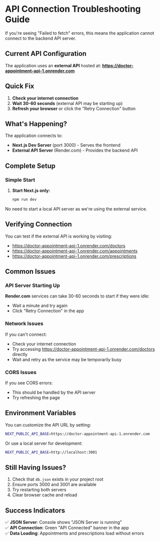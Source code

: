 # API Connection Troubleshooting Guide

If you're seeing "Failed to fetch" errors, this means the application cannot connect to the backend API server.

## Current API Configuration

The application uses an **external API** hosted at:
**https://doctor-appointment-api-1.onrender.com**

## Quick Fix

1. **Check your internet connection**
2. **Wait 30-60 seconds** (external API may be starting up)
3. **Refresh your browser** or click the "Retry Connection" button

## What's Happening?

The application connects to:
- **Next.js Dev Server** (port 3000) - Serves the frontend
- **External API Server** (Render.com) - Provides the backend API

## Complete Setup

### Simple Start

1. **Start Next.js only:**
   ```bash
   npm run dev
   ```

No need to start a local API server as we're using the external service.

## Verifying Connection

You can test if the external API is working by visiting:
- https://doctor-appointment-api-1.onrender.com/doctors
- https://doctor-appointment-api-1.onrender.com/appointments
- https://doctor-appointment-api-1.onrender.com/prescriptions

## Common Issues

### API Server Starting Up
**Render.com** services can take 30-60 seconds to start if they were idle:
- Wait a minute and try again
- Click "Retry Connection" in the app

### Network Issues
If you can't connect:
- Check your internet connection
- Try accessing https://doctor-appointment-api-1.onrender.com/doctors directly
- Wait and retry as the service may be temporarily busy

### CORS Issues
If you see CORS errors:
- This should be handled by the API server
- Try refreshing the page

## Environment Variables

You can customize the API URL by setting:
```bash
NEXT_PUBLIC_API_BASE=https://doctor-appointment-api-1.onrender.com
```

Or use a local server for development:
```bash
NEXT_PUBLIC_API_BASE=http://localhost:3001
```

## Still Having Issues?

1. Check that `db.json` exists in your project root
2. Ensure ports 3000 and 3001 are available
3. Try restarting both servers
4. Clear browser cache and reload

## Success Indicators

✅ **JSON Server**: Console shows "JSON Server is running"  
✅ **API Connection**: Green "API Connected" banner in the app  
✅ **Data Loading**: Appointments and prescriptions load without errors  
